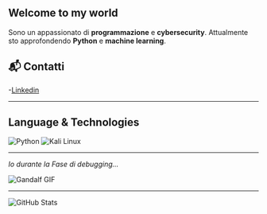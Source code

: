 ## Welcome to my world


Sono un appassionato di **programmazione** e **cybersecurity**. Attualmente sto approfondendo **Python** e **machine learning**.



## 📬 Contatti
-[Linkedin]([link](https://www.linkedin.com/in/mattia-esposito-33744933a/))

---


## Language & Technologies
![Python](https://img.shields.io/badge/Python-3776AB?style=flat&logo=python&logoColor=white)
![Kali Linux](https://img.shields.io/badge/Kali%20Linux-557C88?style=flat&logo=kali-linux&logoColor=white)

---

*Io durante la Fase di debugging...*

![Gandalf GIF](https://media1.tenor.com/m/H2GZj21Q91YAAAAC/gandalf-lord-of-the-rings.gif)



---
![GitHub Stats](https://github-readme-stats.vercel.app/api?username=mattiaesposito&show_icons=true&theme=radical)


